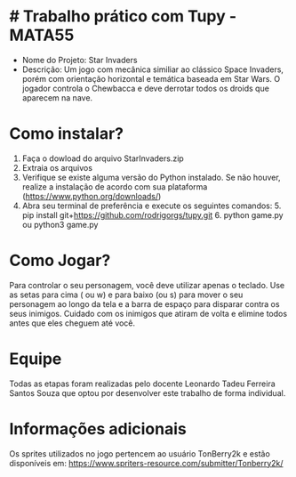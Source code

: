 # # Trabalho prático com Tupy - MATA55

 - Nome do Projeto: Star Invaders
 - Descrição: Um jogo com  mecânica similiar ao clássico Space Invaders, porém com orientação horizontal e temática baseada em Star Wars. O jogador controla o Chewbacca e deve derrotar todos os droids que aparecem na nave.


# Como instalar?

 1. Faça o dowload do arquivo StarInvaders.zip
 2. Extraia os arquivos
 3. Verifique se existe alguma versão do Python instalado. Se não houver, realize a instalação de acordo com sua plataforma (https://www.python.org/downloads/)
 4. Abra seu terminal de preferência e execute os seguintes comandos:
	 5. pip install git+https://github.com/rodrigorgs/tupy.git
	 6. python game.py ou python3 game.py


	
# Como Jogar?
Para controlar o seu personagem, você deve utilizar apenas o teclado. Use as setas para cima ( ou w) e para baixo (ou s) para mover o seu personagem ao longo da tela e a barra de espaço para disparar contra os seus inimigos. Cuidado com os inimigos que atiram de volta e elimine todos antes que eles cheguem até você.

 # Equipe
Todas as etapas foram realizadas pelo docente Leonardo Tadeu Ferreira Santos Souza que optou por desenvolver este trabalho de forma individual. 

# Informações adicionais
Os sprites utilizados no jogo pertencem ao usuário TonBerry2k e estão disponíveis em:
https://www.spriters-resource.com/submitter/Tonberry2k/
